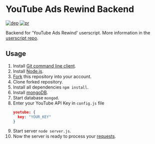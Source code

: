 # YouTube Ads Rewind Backend
[![dep](https://img.shields.io/david/VChet/Youtube-Ads-Rewind-server.svg)](https://david-dm.org/VChet/Youtube-Ads-Rewind-server)
[![pr](https://img.shields.io/badge/PRs-welcome-brightgreen.svg)](http://makeapullrequest.com)

Backend for 'YouTube Ads Rewind' userscript. More information in the [userscript repo](https://github.com/VChet/Youtube-Ads-Rewind).

## Usage
1. Install [Git command line client](https://git-scm.com/downloads).
1. Install [Node.js](https://nodejs.org/).
1. [Fork](https://github.com/AlchemyGame/alchemy/fork) this repository into your account.
1. Clone forked repository.
1. Install all dependencies `npm install`.
1. Install [mongoDB](https://www.mongodb.com/download-center/community).
1. Start database `mongod`.
1. Enter your YouTube API Key in `config.js` file 
    ```json
    youtube: {
      key: "YOUR_KEY"
    }
    ```
1. Start server `node server.js`.
1. Now the server is ready to process your [requests](api.md).
